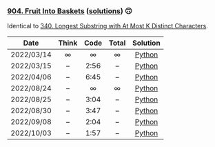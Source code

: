 ### [904. Fruit Into Baskets](https://leetcode.com/problems/fruit-into-baskets/) ([solutions](https://github.com/jxcrw/enigmata/blob/main/leetcode/904.%20Fruit%20Into%20Baskets/)) 🙃
Identical to [340. Longest Substring with At Most K Distinct Characters](https://leetcode.com/problems/longest-substring-with-at-most-k-distinct-characters/).

|    Date    | Think | Code | Total |                                                           Solution                                                            |
|:----------:|:-----:|:----:|:-----:|:-----------------------------------------------------------------------------------------------------------------------------:|
| 2022/03/14 |   ∞   |  ∞   |   ∞   |      [Python](https://github.com/jxcrw/enigmata/blob/main/leetcode/904.%20Fruit%20Into%20Baskets/fruit_into_baskets.py)       |
| 2022/03/15 |   –   | 2:56 |   –   | [Python](https://github.com/jxcrw/enigmata/blob/main/leetcode/904.%20Fruit%20Into%20Baskets/fruit_into_baskets_2022-03-15.py) |
| 2022/04/06 |   –   | 6:45 |   –   | [Python](https://github.com/jxcrw/enigmata/blob/main/leetcode/904.%20Fruit%20Into%20Baskets/fruit_into_baskets_2022-04-06.py) |
| 2022/08/24 |   –   |  ∞   |   ∞   | [Python](https://github.com/jxcrw/enigmata/blob/main/leetcode/904.%20Fruit%20Into%20Baskets/fruit_into_baskets_2022-08-24.py) |
| 2022/08/25 |   –   | 3:04 |   –   | [Python](https://github.com/jxcrw/enigmata/blob/main/leetcode/904.%20Fruit%20Into%20Baskets/fruit_into_baskets_2022-08-25.py) |
| 2022/08/30 |   –   | 3:47 |   –   | [Python](https://github.com/jxcrw/enigmata/blob/main/leetcode/904.%20Fruit%20Into%20Baskets/fruit_into_baskets_2022-08-30.py) |
| 2022/09/08 |   –   | 2:04 |   –   | [Python](https://github.com/jxcrw/enigmata/blob/main/leetcode/904.%20Fruit%20Into%20Baskets/fruit_into_baskets_2022-09-08.py) |
| 2022/10/03 |   –   | 1:57 |   –   | [Python](https://github.com/jxcrw/enigmata/blob/main/leetcode/904.%20Fruit%20Into%20Baskets/fruit_into_baskets_2022-10-03.py) |
